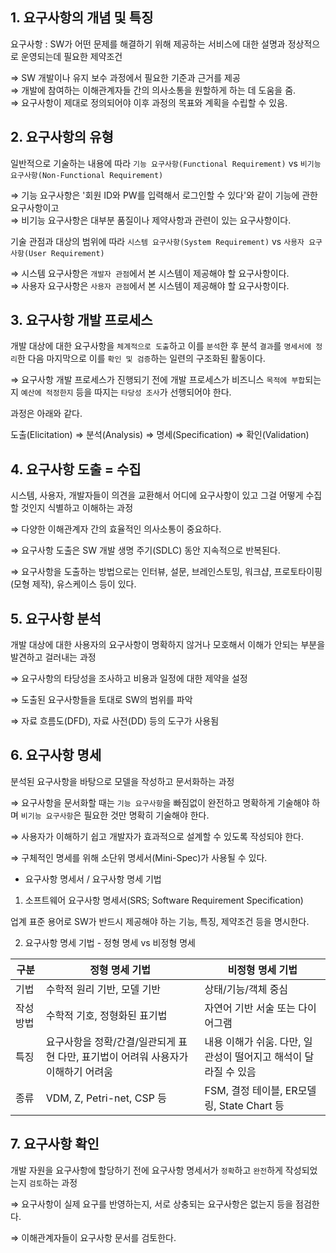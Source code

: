 ## 1. 요구사항의 개념 및 특징 

요구사항 : SW가 어떤 문제를 해결하기 위해 제공하는 서비스에 대한 설명과 정상적으로 운영되는데 필요한 제약조건 

⇒ SW 개발이나 유지 보수 과정에서 필요한 기준과 근거를 제공  
⇒ 개발에 참여하는 이해관계자들 간의 의사소통을 원할하게 하는 데 도움을 줌.  
⇒ 요구사항이 제대로 정의되어야 이후 과정의 목표와 계획을 수립할 수 있음.  

## 2. 요구사항의 유형 

일반적으로 기술하는 내용에 따라 `기능 요구사항(Functional Requirement)` vs `비기능 요구사항(Non-Functional Requirement)`

⇒ 기능 요구사항은 '회원 ID와 PW를 입력해서 로그인할 수 있다'와 같이 기능에 관한 요구사항이고  
⇒ 비기능 요구사항은 대부분 품질이나 제약사항과 관련이 있는 요구사항이다.

기술 관점과 대상의 범위에 따라 `시스템 요구사항(System Requirement)` vs `사용자 요구사항(User Requirement)` 

⇒ 시스템 요구사항은 `개발자 관점`에서 본 시스템이 제공해야 할 요구사항이다.  
⇒ 사용자 요구사항은 `사용자 관점`에서 본 시스템이 제공해야 할 요구사항이다.

## 3. 요구사항 개발 프로세스 

개발 대상에 대한 요구사항을 `체계적으로 도출`하고 이를 `분석`한 후 분석 `결과`를 `명세서에 정리`한 다음 마지막으로 이를 `확인 및 검증`하는 일련의 구조화된 활동이다. 

⇒ 요구사항 개발 프로세스가 진행되기 전에 개발 프로세스가 비즈니스 `목적에 부합`되는지 `예산에 적정한지` 등을 따지는 `타당성 조사`가 선행되어야 한다.

과정은 아래와 같다. 

도출(Elicitation) ⇒ 분석(Analysis) ⇒ 명세(Specification) ⇒ 확인(Validation)  

## 4. 요구사항 도출 = 수집

시스템, 사용자, 개발자들이 의견을 교환해서 어디에 요구사항이 있고 그걸 어떻게 수집할 것인지 식별하고 이해하는 과정

⇒ 다양한 이해관계자 간의 효율적인 의사소통이 중요하다.

⇒ 요구사항 도출은 SW 개발 생명 주기(SDLC) 동안 지속적으로 반복된다.

⇒ 요구사항을 도출하는 방법으로는 인터뷰, 설문, 브레인스토밍, 워크샵, 프로토타이핑(모형 제작), 유스케이스 등이 있다.


## 5. 요구사항 분석

개발 대상에 대한 사용자의 요구사항이 명확하지 않거나 모호해서 이해가 안되는 부분을 발견하고 걸러내는 과정 

⇒ 요구사항의 타당성을 조사하고 비용과 일정에 대한 제약을 설정

⇒ 도출된 요구사항들을 토대로 SW의 범위를 파악

⇒ 자료 흐름도(DFD), 자료 사전(DD) 등의 도구가 사용됨

## 6. 요구사항 명세

분석된 요구사항을 바탕으로 모델을 작성하고 문서화하는 과정

⇒ 요구사항을 문서화할 때는 `기능 요구사항`을 빠짐없이 완전하고 명확하게 기술해야 하며 `비기능 요구사항`은 필요한 것만 명확히 기술해야 한다.

⇒ 사용자가 이해하기 쉽고 개발자가 효과적으로 설계할 수 있도록 작성되야 한다.

⇒ 구체적인 명세를 위해 소단위 명세서(Mini-Spec)가 사용될 수 있다.

- 요구사항 명세서 / 요구사항 명세 기법 

1) 소프트웨어 요구사항 명세서(SRS; Software Requirement Specification) 

업계 표준 용어로 SW가 반드시 제공해야 하는 기능, 특징, 제약조건 등을 명시한다. 

2) 요구사항 명세 기법 - 정형 명세 vs 비정형 명세 

| 구분 | 정형 명세 기법 | 비정형 명세 기법 |
| --- | --- | --- |
| 기법 | 수학적 원리 기반, 모델 기반 | 상태/기능/객체 중심 |
| 작성 방법 | 수학적 기호, 정형화된 표기법 | 자연어 기반 서술 또는 다이어그램 |
| 특징 | 요구사항을 정확/간결/일관되게 표현 다만, 표기법이 어려워 사용자가 이해하기 어려움 | 내용 이해가 쉬움. 다만, 일관성이 떨어지고 해석이 달라질 수 있음 |
| 종류 | VDM, Z, Petri-net, CSP 등 | FSM, 결정 테이블, ER모델링, State Chart 등  |

## 7. 요구사항 확인

개발 자원을 요구사항에 할당하기 전에 요구사항 명세서가 `정확`하고 `완전`하게 작성되었는지 `검토`하는 과정 

⇒ 요구사항이 실제 요구를 반영하는지, 서로 상충되는 요구사항은 없는지 등을 점검한다.

⇒ 이해관계자들이 요구사항 문서를 검토한다. 


























